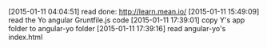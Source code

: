 [2015-01-11 04:04:51] read done: http://learn.mean.io/
[2015-01-11 15:49:09] read the Yo angular Gruntfile.js code
[2015-01-11 17:39:01] copy Y's app folder to angular-yo folder
[2015-01-11 17:39:16] read angular-yo's index.html